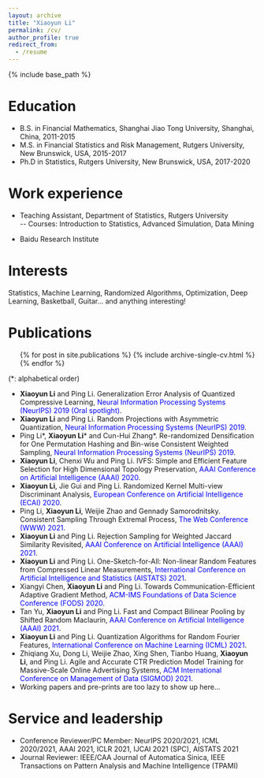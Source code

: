 ```yaml
---
layout: archive
title: "Xiaoyun Li"
permalink: /cv/
author_profile: true
redirect_from:
  - /resume
---
```


{% include base_path %}

Education
======
* B.S. in Financial Mathematics, Shanghai Jiao Tong University, Shanghai, China, 2011-2015
* M.S. in Financial Statistics and Risk Management, Rutgers University, New Brunswick, USA, 2015-2017
* Ph.D in Statistics, Rutgers University, New Brunswick, USA, 2017-2020

Work experience
======
* Teaching Assistant, Department of Statistics, Rutgers University\
   -- Courses: Introduction to Statistics, Advanced Simulation, Data Mining

* Baidu Research Institute

Interests
======
Statistics, Machine Learning, Randomized Algorithms, Optimization, Deep Learning, Basketball, Guitar... and anything interesting!

Publications
======
  <ul>{% for post in site.publications %}
    {% include archive-single-cv.html %}
  {% endfor %}</ul>
  
(*: alphabetical order)

* **Xiaoyun Li** and Ping Li. Generalization Error Analysis of Quantized Compressive Learning, <span style="color:blue">Neural Information Processing Systems (NeurIPS) 2019 (Oral spotlight)</span>.
* **Xiaoyun Li** and Ping Li. Random Projections with Asymmetric Quantization, <span style="color:blue">Neural Information Processing Systems (NeurIPS) 2019</span>.
* Ping Li*, **Xiaoyun Li*** and Cun-Hui Zhang*. Re-randomized Densification for One Permutation Hashing and Bin-wise Consistent Weighted Sampling, <span style="color:blue">Neural Information Processing Systems (NeurIPS) 2019</span>.
* **Xiaoyun Li**, Chenxi Wu and Ping Li. IVFS: Simple and Efficient Feature Selection for High Dimensional Topology Preservation, <span style="color:blue">AAAI Conference on Artificial Intelligence (AAAI) 2020</span>.
* **Xiaoyun Li**, Jie Gui and Ping Li. Randomized Kernel Multi-view Discriminant Analysis, <span style="color:blue">European Conference on Artificial Intelligence (ECAI) 2020</span>.
* Ping Li, **Xiaoyun Li**, Weijie Zhao and Gennady Samorodnitsky. Consistent Sampling Through Extremal Process, <span style="color:blue">The Web Conference (WWW) 2021</span>.
* **Xiaoyun Li** and Ping Li. Rejection Sampling for Weighted Jaccard Similarity Revisited, <span style="color:blue">AAAI Conference on Artificial Intelligence (AAAI) 2021</span>.
* **Xiaoyun Li** and Ping Li. One-Sketch-for-All: Non-linear Random Features from Compressed Linear Measurements, <span style="color:blue">International Conference on Artificial Intelligence and Statistics (AISTATS) 2021</span>.
* Xiangyi Chen, **Xiaoyun Li** and Ping Li. Towards Communication-Efficient Adaptive Gradient Method, <span style="color:blue">ACM-IMS Foundations of Data Science Conference (FODS) 2020</span>.
* Tan Yu, **Xiaoyun Li** and Ping Li. Fast and Compact Bilinear Pooling by Shifted Random Maclaurin, <span style="color:blue">AAAI Conference on Artificial Intelligence (AAAI) 2021</span>.
* **Xiaoyun Li** and Ping Li. Quantization Algorithms for Random Fourier Features, <span style="color:blue">International Conference on Machine Learning (ICML) 2021</span>.
* Zhiqiang Xu, Dong Li, Weijie Zhao, Xing Shen, Tianbo Huang, **Xiaoyun Li**, and Ping Li. Agile and Accurate CTR Prediction Model Training for Massive-Scale Online Advertising Systems, <span style="color:blue">ACM International Conference on Management of Data (SIGMOD) 2021</span>.
* Working papers and pre-prints are too lazy to show up here...

Service and leadership
======
* Conference Reviewer/PC Member: NeurIPS 2020/2021, ICML 2020/2021, AAAI 2021, ICLR 2021, IJCAI 2021 (SPC), AISTATS 2021
* Journal Reviewer: IEEE/CAA Journal of Automatica Sinica, IEEE Transactions on Pattern Analysis and Machine Intelligence (TPAMI)
